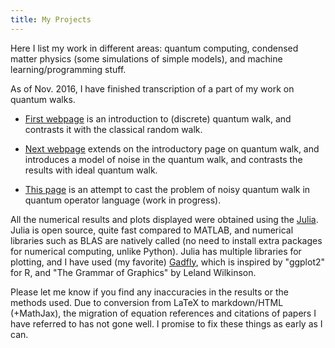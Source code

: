 ```yaml
---
title: My Projects
---
```


Here I list my work in different areas: quantum computing, condensed matter physics (some simulations of simple models), and machine learning/programming stuff.

As of Nov. 2016, I have finished transcription of a part of my work on quantum walks.

- [First webpage](/work/quantumwalk_intro.html) is an introduction to (discrete) quantum walk, and contrasts it with the classical random walk.

- [Next webpage](/work/quantumwalk_noisy.html) extends on the introductory page on quantum walk, and introduces a model of noise in the quantum walk, and contrasts the results with ideal quantum walk.

- [This page](/work/kraus1.html) is an attempt to cast the problem of noisy quantum walk in quantum operator language (work in progress).  

All the numerical results and plots displayed were obtained using the [Julia](https://julialang.org). Julia is open source, quite fast compared to MATLAB, and numerical libraries such as BLAS are natively called (no need to install extra packages for numerical computing, unlike Python). Julia has multiple libraries for plotting, and I have used (my favorite) [Gadfly](http://gadflyjl.org/), which is inspired by "ggplot2" for R, and "The Grammar of Graphics" by Leland Wilkinson.

Please let me know if you find any inaccuracies in the results or the methods used. Due to conversion from LaTeX to markdown/HTML (+MathJax), the migration of equation references and citations of papers I have referred to has not gone well. I promise to fix these things as early as I can.


